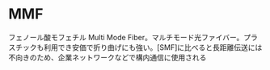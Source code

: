 # MMF
 フェノール酸モフェチル
 Multi Mode Fiber。マルチモード光ファイバー。プラスチックも利用でき安価で折り曲げにも強い。[SMF]に比べると長距離伝送には不向きのため、企業ネットワークなどで構内通信に使用される
